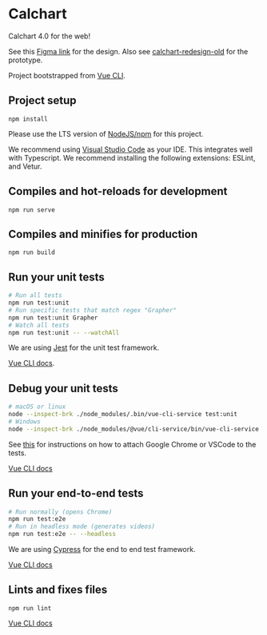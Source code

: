 # Calchart

Calchart 4.0 for the web!

See this [Figma link](https://www.figma.com/file/XIkyioLzRlGlpmNiEu47glkQ/Calchart) for the design. Also see [calchart-redesign-old](https://github.com/calband/calchart-redesign-old) for the prototype.

Project bootstrapped from [Vue CLI](https://cli.vuejs.org/).

## Project setup
```
npm install
```

Please use the LTS version of [NodeJS/npm](https://nodejs.org/en/) for this project.

We recommend using [Visual Studio Code](https://code.visualstudio.com/) as your IDE. This integrates well with Typescript. We recommend installing the following extensions: ESLint, and Vetur.

## Compiles and hot-reloads for development
```
npm run serve
```

## Compiles and minifies for production
```
npm run build
```

## Run your unit tests
```sh
# Run all tests
npm run test:unit
# Run specific tests that match regex "Grapher"
npm run test:unit Grapher
# Watch all tests
npm run test:unit -- --watchAll
```

We are using [Jest](https://jestjs.io/) for the unit test framework.

[Vue CLI docs](https://cli.vuejs.org/core-plugins/unit-jest.html#injected-commands).

## Debug your unit tests
```sh
# macOS or linux
node --inspect-brk ./node_modules/.bin/vue-cli-service test:unit
# Windows
node --inspect-brk ./node_modules/@vue/cli-service/bin/vue-cli-service.js test:unit
```
See [this](https://jestjs.io/docs/en/troubleshooting.html#tests-are-failing-and-you-dont-know-why) for instructions on how to attach Google Chrome or VSCode to the tests.

[Vue CLI docs](https://cli.vuejs.org/core-plugins/unit-jest.html#debugging-tests)

## Run your end-to-end tests
```sh
# Run normally (opens Chrome)
npm run test:e2e
# Run in headless mode (generates videos)
npm run test:e2e -- --headless
```

We are using [Cypress](https://www.cypress.io/) for the end to end test framework.

[Vue CLI docs](https://cli.vuejs.org/core-plugins/e2e-cypress.html)

## Lints and fixes files
```
npm run lint
```

[Vue CLI docs](https://cli.vuejs.org/core-plugins/eslint.html#injected-commands)
